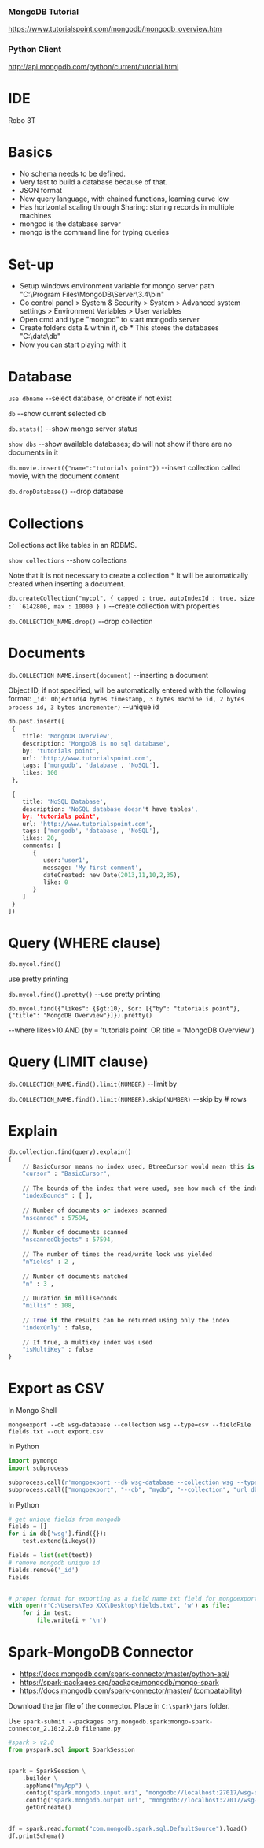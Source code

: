 ### MongoDB Tutorial
https://www.tutorialspoint.com/mongodb/mongodb_overview.htm
### Python Client
http://api.mongodb.com/python/current/tutorial.html


# IDE

Robo 3T

# Basics

 * No schema needs to be defined.
 * Very fast to build a database because of that.
 * JSON format
 * New query language, with chained functions, learning curve low
 * Has horizontal scaling through Sharing: storing records in multiple machines
 * mongod is the database server 
 * mongo is the command line for typing queries 

# Set-up

 * Setup windows environment variable for mongo server path "C:\Program Files\MongoDB\Server\3.4\bin"
 * Go control panel > System & Security > System > Advanced system settings > Environment Variables > User variables
 * Open cmd and type "mongod" to start mongodb server
 * Create folders data & within it, db * This stores the databases "C:\data\db"
 * Now you can start playing with it


# Database

`use dbname`  --select database, or create if not exist

`db`  --show current selected db

`db.stats()`  --show mongo server status

`show dbs`  --show available databases; db will not show if there are no documents in it

`db.movie.insert({"name":"tutorials point"})` --insert collection called movie, with the document content

`db.dropDatabase()` --drop database

# Collections

Collections act like tables in an RDBMS.

`show collections`  --show collections 

Note that it is not necessary to create a collection * 
It will be automatically created when inserting a document.

```db.createCollection("mycol", { capped : true, autoIndexId : true, size :`
   `6142800, max : 10000 } )``` --create collection with properties

`db.COLLECTION_NAME.drop()` --drop collection

# Documents

`db.COLLECTION_NAME.insert(document)` --inserting a document

Object ID, if not specified, will be automatically entered with the following format:
`_id: ObjectId(4 bytes timestamp, 3 bytes machine id, 2 bytes process id, 3 bytes incrementer)` --unique id

```python
db.post.insert([
 {
    title: 'MongoDB Overview', 
    description: 'MongoDB is no sql database',
    by: 'tutorials point',
    url: 'http://www.tutorialspoint.com',
    tags: ['mongodb', 'database', 'NoSQL'],
    likes: 100
 },

 {
    title: 'NoSQL Database', 
    description: 'NoSQL database doesn't have tables',
    by: 'tutorials point',
    url: 'http://www.tutorialspoint.com',
    tags: ['mongodb', 'database', 'NoSQL'],
    likes: 20, 
    comments: [	
       {
          user:'user1',
          message: 'My first comment',
          dateCreated: new Date(2013,11,10,2,35),
          like: 0 
       }
    ]
 }
])
```

# Query (WHERE clause)

`db.mycol.find()`

use pretty printing

`db.mycol.find().pretty()` --use pretty printing

```
db.mycol.find({"likes": {$gt:10}, $or: [{"by": "tutorials point"},
{"title": "MongoDB Overview"}]}).pretty()
```
--where likes>10 AND (by = 'tutorials point' OR title = 'MongoDB Overview')


# Query (LIMIT clause)

`db.COLLECTION_NAME.find().limit(NUMBER)` --limit by

`db.COLLECTION_NAME.find().limit(NUMBER).skip(NUMBER)`  --skip by # rows


# Explain

```python
db.collection.find(query).explain()
{
    // BasicCursor means no index used, BtreeCursor would mean this is an indexed query
    "cursor" : "BasicCursor",
    
    // The bounds of the index that were used, see how much of the index is being scanned
    "indexBounds" : [ ],
    
    // Number of documents or indexes scanned
    "nscanned" : 57594,
    
    // Number of documents scanned
    "nscannedObjects" : 57594,
    
    // The number of times the read/write lock was yielded
    "nYields" : 2 ,
    
    // Number of documents matched
    "n" : 3 ,
    
    // Duration in milliseconds
    "millis" : 108,
    
    // True if the results can be returned using only the index
    "indexOnly" : false,
    
    // If true, a multikey index was used
    "isMultiKey" : false
}
```

# Export as CSV

In Mongo Shell

`mongoexport --db wsg-database --collection wsg --type=csv --fieldFile fields.txt --out export.csv`

In Python
```python
import pymongo
import subprocess

subprocess.call(r'mongoexport --db wsg-database --collection wsg --type=csv --fieldFile "C:\Users\Teo XXX\Desktop\fields.txt" --out "C:\Users\Teo XXX\Desktop\export.csv"', shell=True)
subprocess.call(["mongoexport", "--db", "mydb", "--collection", "url_db","--type=csv", "--fieldFile", "fields.txt", "--out ", export.csv])
```


In Python
```python
# get unique fields from mongodb
fields = []
for i in db['wsg'].find({}):
    test.extend(i.keys())

fields = list(set(test))
# remove mongodb unique id
fields.remove('_id')
fields


# proper format for exporting as a field name txt field for mongoexport
with open(r'C:\Users\Teo XXX\Desktop\fields.txt', 'w') as file:
    for i in test:
        file.write(i + '\n')
```

# Spark-MongoDB Connector 
 * https://docs.mongodb.com/spark-connector/master/python-api/
 * https://spark-packages.org/package/mongodb/mongo-spark
 * https://docs.mongodb.com/spark-connector/master/ (compatability)

Download the jar file of the connector. Place  in `C:\spark\jars` folder.

Use `spark-submit --packages org.mongodb.spark:mongo-spark-connector_2.10:2.2.0 filename.py`

```python
#spark > v2.0
from pyspark.sql import SparkSession


spark = SparkSession \
    .builder \
    .appName("myApp") \
    .config("spark.mongodb.input.uri", "mongodb://localhost:27017/wsg-database.wsg") \
    .config("spark.mongodb.output.uri", "mongodb://localhost:27017/wsg-database.wsg") \
    .getOrCreate()


df = spark.read.format("com.mongodb.spark.sql.DefaultSource").load()
df.printSchema()
```
